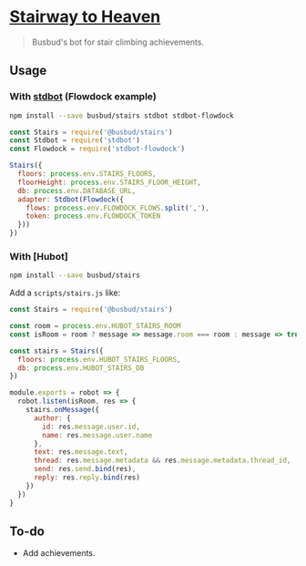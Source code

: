 # [Stairway to Heaven](https://youtu.be/8pPvNqOb6RA)

> Busbud's bot for stair climbing achievements.

## Usage

### With [stdbot] (Flowdock example)

[stdbot]: https://github.com/stdbot/stdbot

```sh
npm install --save busbud/stairs stdbot stdbot-flowdock
```

```js
const Stairs = require('@busbud/stairs')
const Stdbot = require('stdbot')
const Flowdock = require('stdbot-flowdock')

Stairs({
  floors: process.env.STAIRS_FLOORS,
  floorHeight: process.env.STAIRS_FLOOR_HEIGHT,
  db: process.env.DATABASE_URL,
  adapter: Stdbot(Flowdock({
    flows: process.env.FLOWDOCK_FLOWS.split(','),
    token: process.env.FLOWDOCK_TOKEN
  }))
})
```

### With [Hubot]

```sh
npm install --save busbud/stairs
```

Add a `scripts/stairs.js` like:

```js
const Stairs = require('@busbud/stairs')

const room = process.env.HUBOT_STAIRS_ROOM
const isRoom = room ? message => message.room === room : message => true

const stairs = Stairs({
  floors: process.env.HUBOT_STAIRS_FLOORS,
  db: process.env.HUBOT_STAIRS_DB
})

module.exports = robot => {
  robot.listen(isRoom, res => {
    stairs.onMessage({
      author: {
        id: res.message.user.id,
        name: res.message.user.name
      },
      text: res.message.text,
      thread: res.message.metadata && res.message.metadata.thread_id,
      send: res.send.bind(res),
      reply: res.reply.bind(res)
    })
  })
}
```

## To-do

* Add achievements.
